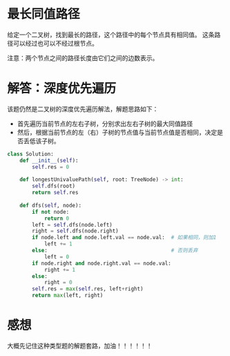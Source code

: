 # 最长同值路径

给定一个二叉树，找到最长的路径，这个路径中的每个节点具有相同值。 这条路径可以经过也可以不经过根节点。

注意：两个节点之间的路径长度由它们之间的边数表示。

# 解答：深度优先遍历

该题仍然是二叉树的深度优先遍历解法，解题思路如下：

* 首先遍历当前节点的左右子树，分别求出左右子树的最大同值路径
* 然后，根据当前节点的左（右）子树的节点值与当前节点值是否相同，决定是否丢低该子树。


```python
class Solution:
    def __init__(self):
        self.res = 0
    
    def longestUnivaluePath(self, root: TreeNode) -> int:
        self.dfs(root)
        return self.res
    
    def dfs(self, node):
        if not node:
            return 0
        left = self.dfs(node.left)
        right = self.dfs(node.right)
        if node.left and node.left.val == node.val:  # 如果相同，则加1
            left += 1
        else:                                        # 否则丢弃
            left = 0
        if node.right and node.right.val == node.val:
            right += 1
        else:
            right = 0
        self.res = max(self.res, left+right)
        return max(left, right)
```

# 感想

大概先记住这种类型题的解题套路，加油！！！！！！
